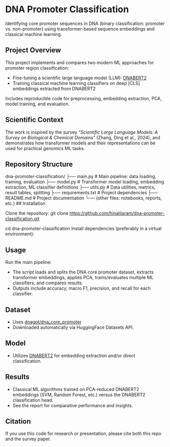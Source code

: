 # DNA Promoter Classification

Identifying core promoter sequences in DNA (binary classification: promoter vs. non-promoter) using transformer-based sequence embeddings and classical machine learning.

## Project Overview

This project implements and compares two modern ML approaches for promoter region classification:
- Fine-tuning a scientific large language model (LLM): [DNABERT2](https://huggingface.co/zhangtaolab/dnabert2-promoter)
- Training classical machine learning classifiers on deep [CLS] embeddings extracted from DNABERT2

Includes reproducible code for preprocessing, embedding extraction, PCA, model training, and evaluation.

## Scientific Context

The work is inspired by the survey _“Scientific Large Language Models: A Survey on Biological & Chemical Domains”_ (Zhang, Ding et al., 2024), and demonstrates how transformer models and their representations can be used for practical genomics ML tasks.

## Repository Structure

</pre>
dna-promoter-classification/
├── main.py # Main pipeline: data loading, training, evaluation
├── model.py # Transformer model loading, embedding extraction, ML classifier definitions
├── utils.py # Data utilities, metrics, result tables, splitting
├── requirements.txt # Project dependencies
├── README.md # Project documentation
└── (other files: notebooks, reports, etc.)
</pre>
## Installation

Clone the repository:
</pre>
git clone https://github.com/hinalilaram/dna-promoter-classification.git

cd dna-promoter-classification
</pre>
Install dependencies (preferably in a virtual environment):


## Usage

Run the main pipeline:


- The script loads and splits the DNA core promoter dataset, extracts transformer embeddings, applies PCA, trains/evaluates multiple ML classifiers, and compares results.
- Outputs include accuracy, macro F1, precision, and recall for each classifier.

## Dataset

- Uses [dnagpt/dna_core_promoter](https://huggingface.co/datasets/dnagpt/dna_core_promoter)
- Downloaded automatically via HuggingFace Datasets API.

## Model

- Utilizes [DNABERT2](https://huggingface.co/zhangtaolab/dnabert2-promoter) for embedding extraction and/or direct classification.

## Results

- Classical ML algorithms trained on PCA-reduced DNABERT2 embeddings (SVM, Random Forest, etc.) versus the DNABERT2 classification head.
- See the report for comparative performance and insights.

## Citation

If you use this code for research or presentation, please cite both this repo and the survey paper.

